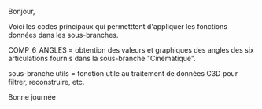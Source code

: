 Bonjour,

Voici les codes principaux qui permetttent d'appliquer les fonctions données dans les sous-branches.

COMP_6_ANGLES = obtention des valeurs et graphiques des angles des six articulations fournis dans la sous-branche "Cinématique".

sous-branche utils = fonction utile au traitement de données C3D pour filtrer, reconstruire, etc.

Bonne journée
